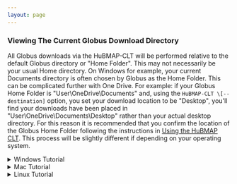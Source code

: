 ```yaml
---
layout: page
---
```


### Viewing The Current Globus Download Directory

All Globus downloads via the HuBMAP-CLT will be performed relative to the default Globus directory or "Home Folder".
This may not necessarily be your usual Home directory. On Windows for example, your current Documents directory is 
often chosen by Globus as the Home Folder. This can be complicated further with One Drive. For example: if your Globus Home 
Folder is "User\OneDrive\Documents" and, using the ```HuBMAP-CLT \[--destination]``` option, you set your download location to be
"Desktop", you'll find your downloads have been placed in "User\OneDrive\Documents\Desktop" rather than your actual 
desktop directory. For this reason it is recommended that you confirm the location of the Globus Home Folder following the instructions in [Using the HuBMAP CLT](index.html). This process will be slightly different if depending on your operating system. 

<details>
<summary>Windows Tutorial</summary>


<div>If Globus Connect Personal is running, you should see its small icon either with the system icons on the far right end of the task bar, or located in the system tray. If you do not see its small icon, GCP may not be running. Launch the program by clicking the Globus Connect Personal App. The location for this app's shortcut may vary depending on how it was installed; typically it is found in the Start Menu directory under Programs. Searching "Globus Connect Personal" In the search bar is the quickest way to find it. For more information on installing and running GCP on Windows, refer to  <a href="https://docs.globus.org/faq/globus-connect-endpoints/">The GCP Docs</a>.</div>
<img src="../images/globustray.PNG" alt="GCP Windows Icon" width="500"/>
<div>Right-click on this icon to view its context menu. Click the button labeled "options".</div>
<img src="../images/globusoptions.PNG" alt="GCP Windows Context Menu" width="500"/>
<div>The options menu should open in the access tab. In this screen, you can  view the folders that are accessible by the GCP. Navigate to the general tab.</div>
<img src="../images/globususername.PNG" alt="Globus Home Folder" width="500"/>
<div>From this screen we can see the Home Folder being used by Globus.</div>


</details>

<details>
<summary>Mac Tutorial</summary>


<div>If Globus Connect Personal is running, you should see its small icon on at the top of your screen. If you do not see its small icon, GCP may not be running. Launch the program by clicking the Globus Connect Personal App. The location for this app's shortcut may vary depending on how it was installed. It should appear when searching "Globus Connect Personal". For more information on installing and running GCP on a Mac, refer to <a href="https://docs.globus.org/faq/globus-connect-endpoints/">The GCP Docs</a>.</div>
<img src="../images/globusmacicon.png" alt="GCP Mac Icon" width="500"/>
<div>Control click on this icon to view its context menu. Click the button labeled "preferences".</div>
<img src="../images/globusmacpreferencesbutton.png" alt="GCP Mac Context Menu" width="500"/>
<div>The preferences menu should open in the access tab. Navigate to general and you'll see the currently selected Home Folder</div>
<img src="../images/globusmacpreferences.png" alt="GCP Mac Preferences Menu" width="500"/>


</details>

<details>
<summary>Linux Tutorial</summary>


<div>Unlike Windows and Mac, Linux does not have a persistent taskbar icon. Typically, the Globus Connect Personal endpoint is launched manually from the command line. It is possible to launch GCP in the background and without a Graphical User Interface, however in this case we want to launch the GUI. 

**Note** Because it is possible to use GCP without the graphical interface on linux, it is possible you don't have the necessary depenencies to launch the application with the GUI. Consult the GCP <a href="https://docs.globus.org/globus-connect-personal/install/linux/">installation</a> instructions for more information on installing those dependencies.

Launch the GUI by running the following command in the terminal from whichever directory the GCP was initially installed:</div>


<code>$ ./globusconnectpersonal-{version-number}/globusconnectpersonal</code>


<div>Where {version-number} is the version of the GCP you are currently using. For example, for version 3.1.6, the command will be:</div>


<code>$ ./globusconnectpersonal-3.1.6/globusconnectpersonal</code>


<div>When the GCP GUI appears, click on the File button.</div>
<img src="../images/gcpgui.PNG" alt="GCP GUI" width="500"/>
<div>From the file drop-down menu, click Preferences.</div>
<img src="../images/gcppreferencesbutton.PNG" alt="GCP Preferences Button" width="500"/>
<div>Finally, you should arrive at the Access Path Configuration screen. Displayed inside the text-box will be the current GCP Home Folder.</div>
<img src="../images/gcppreferences.PNG" alt="GCP Preferences" width="500"/>


</details>